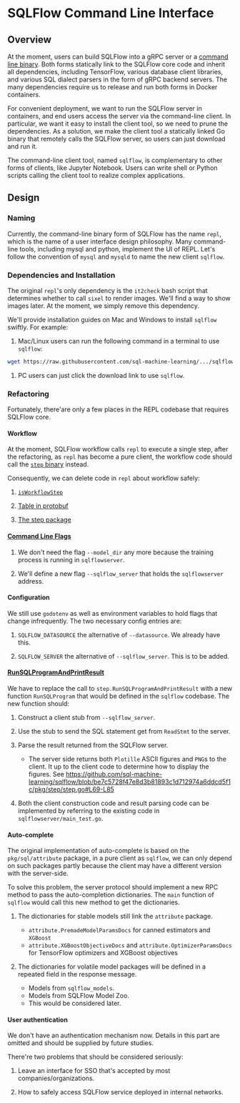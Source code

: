 # SQLFlow Command Line Interface

## Overview

At the moment, users can build SQLFlow into a gRPC server or a [command line binary](../run/cli.md).  Both forms statically link to the SQLFlow core code and inherit all dependencies, including TensorFlow, various database client libraries, and various SQL dialect parsers in the form of gRPC backend servers. The many dependencies require us to release and run both forms in Docker containers.

For convenient deployment, we want to run the SQLFlow server in containers, and end users access the server via the command-line client. In particular, we want it easy to install the client tool, so we need to prune the dependencies. As a solution, we make the client tool a statically linked Go binary that remotely calls the SQLFlow server, so users can just download and run it.

The command-line client tool, named `sqlflow`, is complementary to other forms of clients, like Jupyter Notebook. Users can write shell or Python scripts calling the client tool to realize complex applications.
## Design

### Naming

Currently, the command-line binary form of SQLFlow has the name `repl`, which is the name of a user interface design philosophy. Many command-line tools, including mysql and python, implement the UI of REPL. Let's follow the convention of `mysql` and `mysqld` to name the new client `sqlflow`.


### Dependencies and Installation

The original `repl`'s only dependency is the `it2check` bash script that determines whether to call `sixel` to render images. We'll find a way to show images later. At the moment, we simply remove this dependency.

We'll provide installation guides on Mac and Windows to install `sqlflow` swiftly. For example:

1. Mac/Linux users can run the following command in a terminal to use `sqlflow`:
```bash
wget https://raw.githubusercontent.com/sql-machine-learning/.../sqlflow && chmod +x ./sqlflow
```

1. PC users can just click the download link to use `sqlflow`.

### Refactoring

Fortunately, there'are only a few places in the REPL codebase that requires SQLFlow core.

#### Workflow

At the moment, SQLFlow workflow calls `repl` to execute a single step, after the refactoring, as `repl` has become a pure client, the workflow code should call the [`step` binary](https://github.com/sql-machine-learning/sqlflow/blob/be7c5728f47e8d3b81893c1d712974a6ddcd5f1c/cmd/step/step.go#L45-L53) instead.

Consequently, we can delete code in `repl` about workflow safely:

1. [`isWorkflowStep`](https://github.com/sql-machine-learning/sqlflow/blob/be7c5728f47e8d3b81893c1d712974a6ddcd5f1c/cmd/repl/repl.go#L314-L320)

1. [Table in protobuf](https://github.com/sql-machine-learning/sqlflow/blob/be7c5728f47e8d3b81893c1d712974a6ddcd5f1c/cmd/repl/repl.go#L161-L163)

1. [The step package](https://github.com/sql-machine-learning/sqlflow/blob/be7c5728f47e8d3b81893c1d712974a6ddcd5f1c/cmd/repl/repl.go#L35)

#### [Command Line Flags](https://github.com/sql-machine-learning/sqlflow/blob/be7c5728f47e8d3b81893c1d712974a6ddcd5f1c/cmd/repl/repl.go#L261-L268)

1. We don't need the flag `--model_dir` any more because the training process is running in `sqlflowserver`.

1. We'll define a new flag `--sqlflow_server` that holds the `sqlflowserver` address.

#### Configuration
We still use `godotenv` as well as environment variables to hold flags that change infrequently. The two necessary config entries are:

1. `SQLFLOW_DATASOURCE` the alternative of `--datasource`. We already have this.

1. `SQLFLOW_SERVER` the alternative of `--sqlflow_server`. This is to be added.

#### [RunSQLProgramAndPrintResult](https://github.com/sql-machine-learning/sqlflow/blob/be7c5728f47e8d3b81893c1d712974a6ddcd5f1c/cmd/repl/repl.go#L175)
 
We have to replace the call to `step.RunSQLProgramAndPrintResult` with a new function `RunSQLProgram` that would be defined in the `sqlflow` codebase. The new function should:

1. Construct a client stub from `--sqlflow_server`. 

1. Use the stub to send the SQL statement get from `ReadStmt` to the server.

1. Parse the result returned from the SQLFlow server.
    - The server side returns both `Plotille` ASCII figures and `PNG`s to the client. It up to the client code to determine how to display the figures. See https://github.com/sql-machine-learning/sqlflow/blob/be7c5728f47e8d3b81893c1d712974a6ddcd5f1c/pkg/step/step.go#L69-L85

1. Both the client construction code and result parsing code can be implemented by referring to the existing code in `sqlflowserver/main_test.go`.

#### Auto-complete
The original implementation of auto-complete is based on the `pkg/sql/attribute` package, in a pure client as `sqlflow`, we can only depend on such packages partly because the client may have a different version with the server-side.

To solve this problem, the server protocol should implement a new RPC method to pass the auto-completion dictionaries. The `main` function of `sqlflow` would call this new method to get the dictionaries.

1. The dictionaries for stable models still link the `attribute` package.
    - `attribute.PremadeModelParamsDocs` for canned estimators and `XGBoost`
	- `attribute.XGBoostObjectiveDocs` and `attribute.OptimizerParamsDocs` for TensorFlow optimizers and XGBoost objectives

2. The dictionaries for volatile model packages will be defined in a repeated field in the response message.
    - Models from `sqlflow_models`.
	- Models from SQLFlow Model Zoo.
	- This would be considered later.

#### User authentication
We don't have an authentication mechanism now. Details in this part are omitted and should be supplied by future studies.

There're two problems that should be considered seriously:

1. Leave an interface for SSO that's accepted by most companies/organizations.

1. How to safely access SQLFlow service deployed in internal networks.
